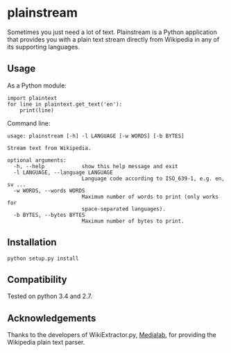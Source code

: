 plainstream
========

Sometimes you just need a lot of text. Plainstream is a Python application that provides you with a plain text stream directly from Wikipedia in any of its supporting languages.

Usage
-----

As a Python module:

    import plaintext
    for line in plaintext.get_text('en'):
        print(line)


Command line:

    usage: plainstream [-h] -l LANGUAGE [-w WORDS] [-b BYTES]

    Stream text from Wikipedia.

    optional arguments:
      -h, --help            show this help message and exit
      -l LANGUAGE, --language LANGUAGE
                            Language code according to ISO_639-1, e.g. en, sv ...
      -w WORDS, --words WORDS
                            Maximum number of words to print (only works for
                            space-separated languages).
      -b BYTES, --bytes BYTES
                            Maximum number of bytes to print.

Installation
------------
`python setup.py install`

Compatibility
-------------
Tested on python 3.4 and 2.7.

Acknowledgements
----------------

Thanks to the developers of WikiExtractor.py, [Medialab](http://medialab.di.unipi.it/wiki/Wikipedia_Extractor), for providing the Wikipedia plain text parser. 

